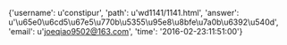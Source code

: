 {'username': u'constipur', 'path': u'wd1141/1141.html', 'answer': u'\u65e0\u6cd5\u67e5\u770b\u5355\u95e8\u8bfe\u7a0b\u6392\u540d', 'email': u'joeqiao9502@163.com', 'time': '2016-02-23:11:51:00'}